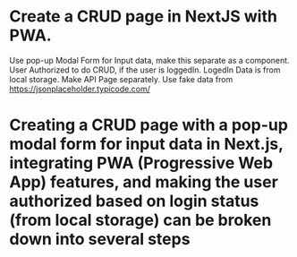 # Create a CRUD page in NextJS with PWA. 
Use pop-up Modal Form for Input data, make this separate as a component.
User Authorized to do CRUD, if the user is loggedIn. LogedIn Data is from local storage.
Make API Page separately. 
Use fake data from https://jsonplaceholder.typicode.com/

# Creating a CRUD page with a pop-up modal form for input data in Next.js, integrating PWA (Progressive Web App) features, and making the user authorized based on login status (from local storage) can be broken down into several steps
